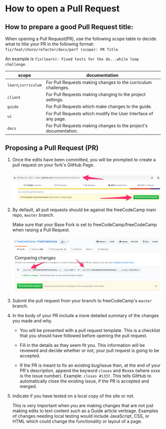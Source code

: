 # How to open a Pull Request

## How to prepare a good Pull Request title:

When opening a Pull Request(PR), use the following scope table to decide what to title your PR in the following format:
`fix/feat/chore/refactor/docs/perf (scope): PR Title`

An example is `fix(learn): Fixed tests for the do...while loop challenge`.

| scope | documentation |
|---|---|
| `learn`,`curriculum` | For Pull Requests making changes to the curriculum challenges. |
| `client` | For Pull Requests making changing to the project settings. |
| `guide` | For Pull Requests which make changes to the guide. |
| `ui` | For Pull Requests which modify the User Interface of any page. |
| `docs` | For Pull Requests making changes to the project's documentation. |

## Proposing a Pull Request (PR)

1. Once the edits have been committed, you will be prompted to create a pull request on your fork's GitHub Page.

    ![Image - Compare pull request prompt on GitHub](/docs/images/github/compare-pull-request-prompt.png)

2. By default, all pull requests should be against the freeCodeCamp main repo, `master` branch.

    Make sure that your Base Fork is set to freeCodeCamp/freeCodeCamp when raising a Pull Request.

    ![Image - Comparing forks when making a pull request](/docs/images/github/comparing-forks-for-pull-request.png)

3. Submit the pull request from your branch to freeCodeCamp's `master` branch.

4. In the body of your PR include a more detailed summary of the changes you made and why.

    - You will be presented with a pull request template. This is a checklist that you should have followed before opening the pull request.

    - Fill in the details as they seem fit you. This information will be reviewed and decide whether or not, your pull request is going to be accepted.

    - If the PR is meant to fix an existing bug/issue then, at the end of
      your PR's description, append the keyword `closes` and #xxxx (where xxxx
      is the issue number). Example: `closes #1337`. This tells GitHub to
      automatically close the existing issue, if the PR is accepted and merged.

5. Indicate if you have tested on a local copy of the site or not.

    This is very important when you are making changes that are not just making edits to text content such as a Guide article verbiage. Examples of changes needing local testing would include JavaScript, CSS, or HTML which could change the functionality or layout of a page.
